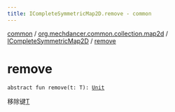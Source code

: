 ```yaml
---
title: ICompleteSymmetricMap2D.remove - common
---
```


[common](../../index.html) / [org.mechdancer.common.collection.map2d](../index.html) / [ICompleteSymmetricMap2D](index.html) / [remove](./remove.html)

# remove

`abstract fun remove(t: T): `[`Unit`](https://kotlinlang.org/api/latest/jvm/stdlib/kotlin/-unit/index.html)

移除键[T](index.html#T)

